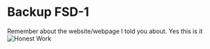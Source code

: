 # Backup FSD-1
Remember about the website/webpage I told you about. Yes this is it
![Honest Work](https://i.kym-cdn.com/entries/icons/original/000/028/021/work.jpg)
